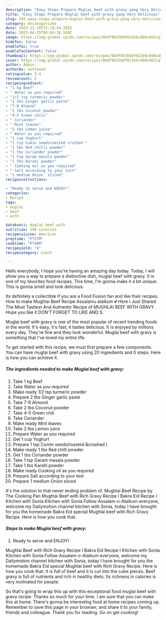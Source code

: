 ```yaml
---
description: "Easy Steps Prepare Muglai beef with gravy yang Very Delicious"
title: "Easy Steps Prepare Muglai beef with gravy yang Very Delicious"
slug: 245-easy-steps-prepare-muglai-beef-with-gravy-yang-very-delicious
category: Uncategorized
date: 2022-12-19T22:19:54.705Z
date: 2023-04-25T04:44:18.549Z
image: https://img-global.cpcdn.com/recipes/0bdf9b35b0f023e9/680x482cq70/muglai-beef-with-gravy-recipe-main-photo.jpg
hideToc: false
enableToc: true
enableTocContent: false
thumbnail: https://img-global.cpcdn.com/recipes/0bdf9b35b0f023e9/680x482cq70/muglai-beef-with-gravy-recipe-main-photo.jpg
cover: https://img-global.cpcdn.com/recipes/0bdf9b35b0f023e9/680x482cq70/muglai-beef-with-gravy-recipe-main-photo.jpg
author: Admin
authorAv: notfound
ratingvalue: 3.4
reviewcount: 5
recipeingredient:
- "1 kg Beef"
- " Water as you required"
- "1/2 tsp turmeric powder"
- "2 tbs Ginger garlic paste"
- "7-8 Almond"
- "2 tbs Coconut powder"
- "4-5 Green chili"
- " Coriander"
- " Mint leaves"
- "2 tbs Lemon juice"
- " Water as you required"
- "1 cup Yoghurt"
- "1 tsp Cumin seedsroasted crushed "
- "1 tbs Red chilli powder"
- "1 tbs Coriander powder"
- "1 tsp Garam masala powder"
- "1 tbs Karahi powder"
- " Cooking oil as you required"
- " Salt according to your test"
- "1 medium Onion  sliced"
recipeinstructions:

- "Ready to serve and ENJOY!"
categories:
- Recipe
tags:
- muglai
- beef
- with

katakunci: muglai beef with 
nutrition: 199 calories
recipecuisine: American
preptime: "PT27M"
cooktime: "PT40M"
recipeyield: "4"
recipecategory: Lunch

---
```



Hello everybody, I hope you're having an amazing day today. Today, I will show you a way to prepare a distinctive dish, muglai beef with gravy. It is one of my favorites food recipes. This time, I'm gonna make it a bit unique. This is gonna smell and look delicious.

Its definitely a collectible if you are a Food Fusion fan and like their recipes. How to make Mughlai Beef Recipe Assalamu alaikum 💕 Here I Just Shared The Most Tastiest And Authentic Recipe of MUGHLAI BEEF WITH GRAVY. Hope you like it DON&#39;T FORGET TO LIKE AND S.

Muglai beef with gravy is one of the most popular of recent trending foods in the world. It's easy, it's fast, it tastes delicious. It is enjoyed by millions every day. They're fine and they look wonderful. Muglai beef with gravy is something that I've loved my entire life.


To get started with this recipe, we must first prepare a few components. You can have muglai beef with gravy using 20 ingredients and 0 steps. Here is how you can achieve it.

<!--inarticleads1-->

##### The ingredients needed to make Muglai beef with gravy:

1. Take 1 kg Beef
1. Take  Water as you required
1. Make ready 1/2 tsp turmeric powder
1. Prepare 2 tbs Ginger garlic paste
1. Take 7-8 Almond
1. Take 2 tbs Coconut powder
1. Take 4-5 Green chili
1. Take  Coriander
1. Make ready  Mint leaves
1. Take 2 tbs Lemon juice
1. Prepare  Water as you required
1. Get 1 cup Yoghurt
1. Prepare 1 tsp Cumin seeds(roasted &amp;crushed )
1. Make ready 1 tbs Red chilli powder
1. Get 1 tbs Coriander powder
1. Take 1 tsp Garam masala powder
1. Take 1 tbs Karahi powder
1. Make ready  Cooking oil as you required
1. Prepare  Salt according to your test
1. Prepare 1 medium Onion  sliced


It&#39;s the solution to that never ending problem of. Mughlai Beef Recipe by The Cooking Pan Mughlai Beef with Rich Gravy Recipe I Bakra Eid Recipe I Kitchen with Sonia Kitchen with Sonia Follow Assalam-o-Alaikum everyone, welcome my Dailymotion channel kitchen with Sonia, today I have brought for you the homemade Bakra Eid special Mughlai beef with Rich Gravy Recipe. Here is how you cook that. 

<!--inarticleads2-->

##### Steps to make Muglai beef with gravy:


1. Ready to serve and ENJOY!

Mughlai Beef with Rich Gravy Recipe I Bakra Eid Recipe I Kitchen with Sonia Kitchen with Sonia Follow Assalam-o-Alaikum everyone, welcome my Dailymotion channel kitchen with Sonia, today I have brought for you the homemade Bakra Eid special Mughlai beef with Rich Gravy Recipe. Here is how you cook that. It is full of beef and it is cut into the cube pieces. Beef gravy is full of nutrients and rich in healthy diets. Its richness in calories is very motivated for people. 

So that's going to wrap this up with this exceptional food muglai beef with gravy recipe. Thanks so much for your time. I am sure that you can make this at home. There's gonna be interesting food at home recipes coming up. Remember to save this page in your browser, and share it to your family, friends and colleague. Thank you for reading. Go on get cooking!
